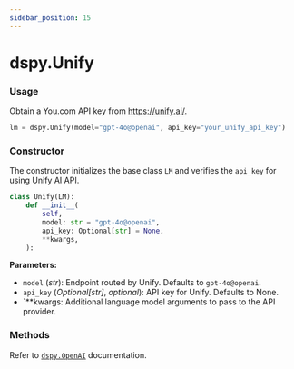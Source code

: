 ```yaml
---
sidebar_position: 15
---
```


# dspy.Unify

### Usage

Obtain a You.com API key from https://unify.ai/.

```python
lm = dspy.Unify(model="gpt-4o@openai", api_key="your_unify_api_key")
```

### Constructor

The constructor initializes the base class `LM` and verifies the `api_key` for using Unify AI API.

```python
class Unify(LM):
    def __init__(
        self,
        model: str = "gpt-4o@openai",
        api_key: Optional[str] = None,
        **kwargs,
    ):
```

**Parameters:**

- `model` (_str_): Endpoint routed by Unify. Defaults to `gpt-4o@openai`.
- `api_key` (_Optional[str]_, _optional_): API key for Unify. Defaults to None.
- `\*\*kwargs: Additional language model arguments to pass to the API provider.

### Methods

Refer to [`dspy.OpenAI`](https://dspy-docs.vercel.app/api/language_model_clients/OpenAI) documentation.
